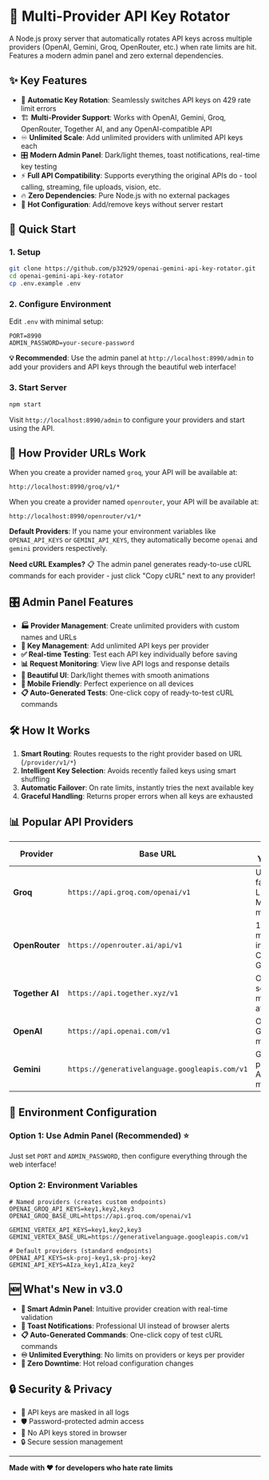 # 🔄 Multi-Provider API Key Rotator

A Node.js proxy server that automatically rotates API keys across multiple providers (OpenAI, Gemini, Groq, OpenRouter, etc.) when rate limits are hit. Features a modern admin panel and zero external dependencies.

## ✨ Key Features

- 🔄 **Automatic Key Rotation**: Seamlessly switches API keys on 429 rate limit errors
- 🏗️ **Multi-Provider Support**: Works with OpenAI, Gemini, Groq, OpenRouter, Together AI, and any OpenAI-compatible API
- ♾️ **Unlimited Scale**: Add unlimited providers with unlimited API keys each
- 🎛️ **Modern Admin Panel**: Dark/light themes, toast notifications, real-time key testing
- ⚡ **Full API Compatibility**: Supports everything the original APIs do - tool calling, streaming, file uploads, vision, etc.
- 🔥 **Zero Dependencies**: Pure Node.js with no external packages
- 🔧 **Hot Configuration**: Add/remove keys without server restart

## 🚀 Quick Start

### 1. Setup
```bash
git clone https://github.com/p32929/openai-gemini-api-key-rotator.git
cd openai-gemini-api-key-rotator
cp .env.example .env
```

### 2. Configure Environment
Edit `.env` with minimal setup:

```env
PORT=8990
ADMIN_PASSWORD=your-secure-password
```

**💡 Recommended**: Use the admin panel at `http://localhost:8990/admin` to add your providers and API keys through the beautiful web interface!

### 3. Start Server
```bash
npm start
```

Visit `http://localhost:8990/admin` to configure your providers and start using the API.

## 🎯 How Provider URLs Work

When you create a provider named `groq`, your API will be available at:
```
http://localhost:8990/groq/v1/*
```

When you create a provider named `openrouter`, your API will be available at:
```
http://localhost:8990/openrouter/v1/*
```

**Default Providers**: If you name your environment variables like `OPENAI_API_KEYS` or `GEMINI_API_KEYS`, they automatically become `openai` and `gemini` providers respectively.

**Need cURL Examples?** 📋 The admin panel generates ready-to-use cURL commands for each provider - just click "Copy cURL" next to any provider!

## 🎛️ Admin Panel Features

- **🏭 Provider Management**: Create unlimited providers with custom names and URLs
- **🔑 Key Management**: Add unlimited API keys per provider
- **✅ Real-time Testing**: Test each API key individually before saving
- **📊 Request Monitoring**: View live API logs and response details
- **🌙 Beautiful UI**: Dark/light themes with smooth animations
- **📱 Mobile Friendly**: Perfect experience on all devices
- **📋 Auto-Generated Tests**: One-click copy of ready-to-test cURL commands

## 🛠️ How It Works

1. **Smart Routing**: Routes requests to the right provider based on URL (`/provider/v1/*`)
2. **Intelligent Key Selection**: Avoids recently failed keys using smart shuffling
3. **Automatic Failover**: On rate limits, instantly tries the next available key
4. **Graceful Handling**: Returns proper errors when all keys are exhausted

## 📊 Popular API Providers

| Provider | Base URL | What You Get |
|----------|----------|--------------|
| **Groq** | `https://api.groq.com/openai/v1` | Ultra-fast Llama, Mixtral models |
| **OpenRouter** | `https://openrouter.ai/api/v1` | 100+ models including Claude, GPT-4 |
| **Together AI** | `https://api.together.xyz/v1` | Open source models at scale |
| **OpenAI** | `https://api.openai.com/v1` | Official GPT models |
| **Gemini** | `https://generativelanguage.googleapis.com/v1` | Google's powerful AI models |

## 🔧 Environment Configuration

### Option 1: Use Admin Panel (Recommended) ⭐
Just set `PORT` and `ADMIN_PASSWORD`, then configure everything through the web interface!

### Option 2: Environment Variables
```env
# Named providers (creates custom endpoints)
OPENAI_GROQ_API_KEYS=key1,key2,key3
OPENAI_GROQ_BASE_URL=https://api.groq.com/openai/v1

GEMINI_VERTEX_API_KEYS=key1,key2,key3
GEMINI_VERTEX_BASE_URL=https://generativelanguage.googleapis.com/v1

# Default providers (standard endpoints)
OPENAI_API_KEYS=sk-proj-key1,sk-proj-key2
GEMINI_API_KEYS=AIza_key1,AIza_key2
```

## 🆕 What's New in v3.0

- **🎯 Smart Admin Panel**: Intuitive provider creation with real-time validation
- **🍞 Toast Notifications**: Professional UI instead of browser alerts  
- **📋 Auto-Generated Commands**: One-click copy of test cURL commands
- **♾️ Unlimited Everything**: No limits on providers or keys per provider
- **🔄 Zero Downtime**: Hot reload configuration changes

## 🔒 Security & Privacy

- 🔐 API keys are masked in all logs
- 🛡️ Password-protected admin access
- 🚫 No API keys stored in browser
- 🔒 Secure session management

---

**Made with ❤️ for developers who hate rate limits**